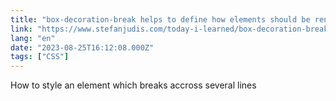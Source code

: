 ```yaml
---
title: "box-decoration-break helps to define how elements should be rendered across lines"
link: "https://www.stefanjudis.com/today-i-learned/box-decoration-break-helps-to-define-how-elements-should-be-rendered-across/"
lang: "en"
date: "2023-08-25T16:12:08.000Z"
tags: ["CSS"]
---
```


How to style an element which breaks accross several lines
